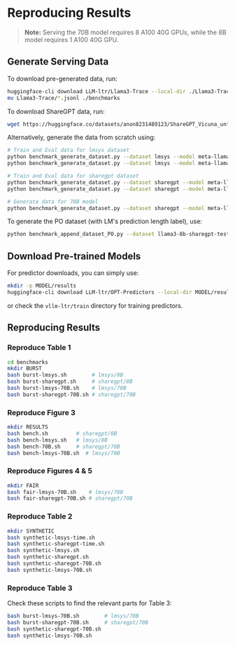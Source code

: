 # Reproducing Results

> **Note:** Serving the 70B model requires 8 A100 40G GPUs, while the 8B model requires 1 A100 40G GPU.

## Generate Serving Data

To download pre-generated data, run:

```bash
huggingface-cli download LLM-ltr/Llama3-Trace --local-dir ./Llama3-Trace --repo-type dataset
mv Llama3-Trace/*.jsonl ./benchmarks
```

To download ShareGPT data, run:

```bash
wget https://huggingface.co/datasets/anon8231489123/ShareGPT_Vicuna_unfiltered/resolve/main/ShareGPT_V3_unfiltered_cleaned_split.json
```

Alternatively, generate the data from scratch using:

```bash
# Train and Eval data for lmsys dataset
python benchmark_generate_dataset.py --dataset lmsys --model meta-llama/Meta-Llama-3-8B-Instruct --schedule-type fcfs-origin --temperature 1.0 --num-prompts 10000 --seed 0 --output-len 8192 --start 20000 # Train
python benchmark_generate_dataset.py --dataset lmsys --model meta-llama/Meta-Llama-3-8B-Instruct --schedule-type fcfs-origin --temperature 1.0 --num-prompts 10000 --seed 0 --output-len 8192 # Eval

# Train and Eval data for sharegpt dataset
python benchmark_generate_dataset.py --dataset sharegpt --model meta-llama/Meta-Llama-3-8B-Instruct --schedule-type fcfs-origin --temperature 1.0 --num-prompts 10000 --seed 0 --output-len 8192 --start 20000 # Train
python benchmark_generate_dataset.py --dataset sharegpt --model meta-llama/Meta-Llama-3-8B-Instruct --schedule-type fcfs-origin --temperature 1.0 --num-prompts 10000 --seed 0 --output-len 8192 # Eval

# Generate data for 70B model
python benchmark_generate_dataset.py --dataset sharegpt --model meta-llama/Meta-Llama-3-70B-Instruct --schedule-type fcfs-origin --temperature 1.0 --num-prompts 10000 --enforce-eager --swap-space 16 --tensor-parallel 8 --seed 0 --output-len 8192
```

To generate the PO dataset (with LM's prediction length label), use:

```bash
python benchmark_append_dataset_PO.py --dataset llama3-8b-sharegpt-test-t1-s0-8192.jsonl --model meta-llama/Meta-Llama-3-8B-Instruct --tokenizer meta-llama/Meta-Llama-3-8B-Instruct --seed 0 --schedule-type fcfs
```

## Download Pre-trained Models

For predictor downloads, you can simply use:

```bash
mkdir -p MODEL/results
huggingface-cli download LLM-ltr/OPT-Predictors --local-dir MODEL/results
```

or check the `vllm-ltr/train` directory for training predictors.

## Reproducing Results

### Reproduce Table 1

```bash
cd benchmarks
mkdir BURST
bash burst-lmsys.sh        # lmsys/8B
bash burst-sharegpt.sh     # sharegpt/8B
bash burst-lmsys-70B.sh    # lmsys/70B
bash burst-sharegpt-70B.sh # sharegpt/70B
```

### Reproduce Figure 3

```bash
mkdir RESULTS 
bash bench.sh         # sharegpt/8B
bash bench-lmsys.sh   # lmsys/8B
bash bench-70B.sh     # sharegpt/70B
bash bench-lmsys-70B.sh  # lmsys/70B
```

### Reproduce Figures 4 & 5

```bash
mkdir FAIR
bash fair-lmsys-70B.sh    # lmsys/70B
bash fair-sharegpt-70B.sh # sharegpt/70B
```

### Reproduce Table 2

```bash
mkdir SYNTHETIC
bash synthetic-lmsys-time.sh
bash synthetic-sharegpt-time.sh
bash synthetic-lmsys.sh
bash synthetic-sharegpt.sh
bash synthetic-sharegpt-70B.sh
bash synthetic-lmsys-70B.sh
```

### Reproduce Table 3

Check these scripts to find the relevant parts for Table 3:

```bash
bash burst-lmsys-70B.sh        # lmsys/70B
bash burst-sharegpt-70B.sh     # sharegpt/70B
bash synthetic-sharegpt-70B.sh
bash synthetic-lmsys-70B.sh
```
